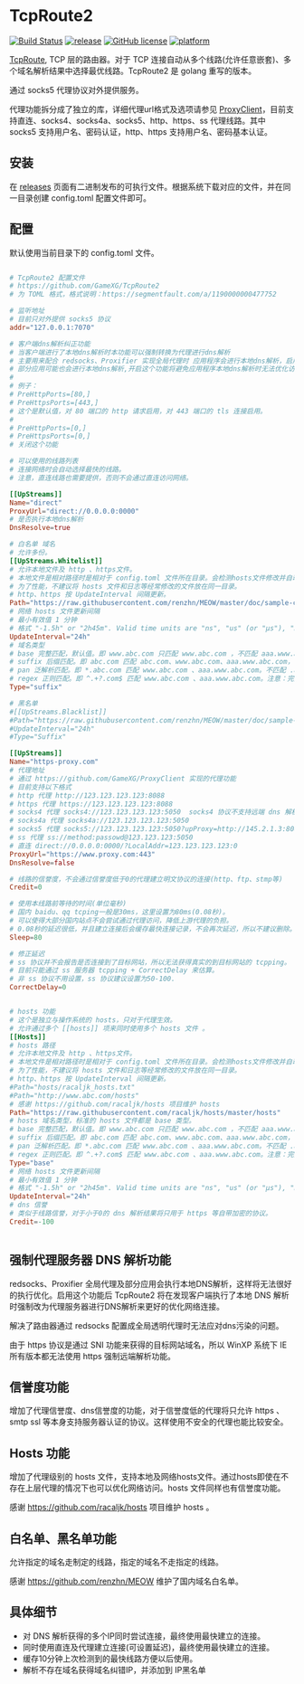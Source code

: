 # TcpRoute2

[![Build Status](https://travis-ci.org/GameXG/TcpRoute2.svg)](https://travis-ci.org/GameXG/TcpRoute2) [![release](https://img.shields.io/github/release/gamexg/tcproute2.svg)](https://github.com/GameXG/TcpRoute2/releases) [![GitHub license](https://img.shields.io/badge/license-MIT-blue.svg)](https://raw.githubusercontent.com/GameXG/TcpRoute2/master/LICENSE)  [![platform](https://img.shields.io/badge/platform-%20windows%20%7C%20linux%20%7C%20freebsd%20%7C%20darwin%20-yellow.svg)](https://github.com/GameXG/TcpRoute2/releases)


[TcpRoute](https://github.com/GameXG/TcpRoute), TCP 层的路由器。对于 TCP 连接自动从多个线路(允许任意嵌套)、多个域名解析结果中选择最优线路。TcpRoute2 是 golang 重写的版本。

通过 socks5 代理协议对外提供服务。

代理功能拆分成了独立的库，详细代理url格式及选项请参见 [ProxyClient](https://github.com/GameXG/ProxyClient)，目前支持直连、socks4、socks4a、socks5、http、https、ss 代理线路。其中 socks5 支持用户名、密码认证，http、https 支持用户名、密码基本认证。

## 安装

在 [releases](https://github.com/GameXG/TcpRoute2/releases) 页面有二进制发布的可执行文件。根据系统下载对应的文件，并在同一目录创建 config.toml 配置文件即可。

## 配置

默认使用当前目录下的 config.toml 文件。

``` toml

# TcpRoute2 配置文件
# https://github.com/GameXG/TcpRoute2
# 为 TOML 格式，格式说明：https://segmentfault.com/a/1190000000477752

# 监听地址
# 目前只对外提供 socks5 协议
addr="127.0.0.1:7070"

# 客户端dns解析纠正功能
# 当客户端进行了本地dns解析时本功能可以强制转换为代理进行dns解析
# 主要用来配合 redsocks、Proxifier 实现全局代理时 应用程序会进行本地dns解析，启用这个功能将强制为代理进行dns解析。
# 部分应用可能也会进行本地dns解析,开启这个功能将避免应用程序本地dns解析时无法优化访问的问题。
#
# 例子：
# PreHttpPorts=[80,]
# PreHttpsPorts=[443,]
# 这个是默认值，对 80 端口的 http 请求启用，对 443 端口的 tls 连接启用。
#
# PreHttpPorts=[0,]
# PreHttpsPorts=[0,]
# 关闭这个功能

# 可以使用的线路列表
# 连接网络时会自动选择最快的线路。
# 注意，直连线路也需要提供，否则不会通过直连访问网络。

[[UpStreams]]
Name="direct"
ProxyUrl="direct://0.0.0.0:0000"
# 是否执行本地dns解析
DnsResolve=true

# 白名单 域名
# 允许多份。
[[UpStreams.Whitelist]]
# 允许本地文件及 http 、https文件。
# 本地文件是相对路径时是相对于 config.toml 文件所在目录。会检测hosts文件修改并自动重新载入。
# 为了性能，不建议将 hosts 文件和日志等经常修改的文件放在同一目录。
# http、https 按 UpdateInterval 间隔更新。
Path="https://raw.githubusercontent.com/renzhn/MEOW/master/doc/sample-config/direct"
# 网络 hosts 文件更新间隔
# 最小有效值 1 分钟
# 格式 "-1.5h" or "2h45m". Valid time units are "ns", "us" (or "µs"), "ms", "s", "m", "h".
UpdateInterval="24h"
# 域名类型
# base 完整匹配，默认值。即 www.abc.com 只匹配 www.abc.com ，不匹配 aaa.www.abc.com 。
# suffix 后缀匹配。即 abc.com 匹配 abc.com、www.abc.com、aaa.www.abc.com，不匹配 aaaabc.com。
# pan 泛解析匹配。即 *.abc.com 匹配 www.abc.com 、aaa.www.abc.com。不匹配 .abc.com。?.abc.com 匹配 a.abc.com。
# regex 正则匹配。即 ^.+?.com$ 匹配 www.abc.com 、aaa.www.abc.com。注意：完整匹配时不要忘记 ^$ 。
Type="suffix"

# 黑名单
#[[UpStreams.Blacklist]]
#Path="https://raw.githubusercontent.com/renzhn/MEOW/master/doc/sample-config/proxy"
#UpdateInterval="24h"
#Type="Suffix"

[[UpStreams]]
Name="https-proxy.com"
# 代理地址
# 通过 https://github.com/GameXG/ProxyClient 实现的代理功能
# 目前支持以下格式
# http 代理 http://123.123.123.123:8088
# https 代理 https://123.123.123.123:8088
# socks4 代理 socks4://123.123.123.123:5050  socks4 协议不支持远端 dns 解析
# socks4a 代理 socks4a://123.123.123.123:5050
# socks5 代理 socks5://123.123.123.123:5050?upProxy=http://145.2.1.3:8080
# ss 代理 ss://method:passowd@123.123.123:5050
# 直连 direct://0.0.0.0:0000/?LocalAddr=123.123.123.123:0
ProxyUrl="https://www.proxy.com:443"
DnsResolve=false

# 线路的信誉度，不会通过信誉度低于0的代理建立明文协议的连接(http、ftp、stmp等)
Credit=0

# 使用本线路前等待的时间(单位毫秒)
# 国内 baidu、qq tcping一般是30ms，这里设置为80ms(0.08秒)。
# 可以使得大部分国内站点不会尝试通过代理访问，降低上游代理的负担。
# 0.08秒的延迟很低，并且建立连接后会缓存最快连接记录，不会再次延迟，所以不建议删除。
Sleep=80

# 修正延迟
# ss 协议并不会报告是否连接到了目标网站，所以无法获得真实的到目标网站的 tcpping。
# 目前只能通过 ss 服务器 tcpping + CorrectDelay 来估算。
# 非 ss 协议不用设置，ss 协议建议设置为50-100.
CorrectDelay=0


# hosts 功能
# 这个是独立与操作系统的 hosts，只对于代理生效。
# 允许通过多个 [[hosts]] 项来同时使用多个 hosts 文件 。
[[Hosts]]
# hosts 路径
# 允许本地文件及 http 、https文件。
# 本地文件是相对路径时是相对于 config.toml 文件所在目录。会检测hosts文件修改并自动重新载入。
# 为了性能，不建议将 hosts 文件和日志等经常修改的文件放在同一目录。
# http、https 按 UpdateInterval 间隔更新。
#Path="hosts/racaljk_hosts.txt"
#Path="http://www.abc.com/hosts"
# 感谢 https://github.com/racaljk/hosts 项目维护 hosts
Path="https://raw.githubusercontent.com/racaljk/hosts/master/hosts"
# hosts 域名类型，标准的 hosts 文件都是 base 类型。
# base 完整匹配，默认值。即 www.abc.com 只匹配 www.abc.com ，不匹配 aaa.www.abc.com 。
# suffix 后缀匹配。即 abc.com 匹配 abc.com、www.abc.com、aaa.www.abc.com，不匹配 aaaabc.com。
# pan 泛解析匹配。即 *.abc.com 匹配 www.abc.com 、aaa.www.abc.com。不匹配 .abc.com。?.abc.com 匹配 a.abc.com。
# regex 正则匹配。即 ^.+?.com$ 匹配 www.abc.com 、aaa.www.abc.com。注意：完整匹配时不要忘记 ^$ 。
Type="base"
# 网络 hosts 文件更新间隔
# 最小有效值 1 分钟
# 格式 "-1.5h" or "2h45m". Valid time units are "ns", "us" (or "µs"), "ms", "s", "m", "h".
UpdateInterval="24h"
# dns 信誉
# 类似于线路信誉，对于小于0的 dns 解析结果将只用于 https 等自带加密的协议。
Credit=-100



```

## 强制代理服务器 DNS 解析功能

redsocks、Proxifier 全局代理及部分应用会执行本地DNS解析，这样将无法很好的执行优化。启用这个功能后 TcpRoute2 将在发现客户端执行了本地 DNS 解析时强制改为代理服务器进行DNS解析来更好的优化网络连接。

解决了路由器通过 redsocks 配置成全局透明代理时无法应对dns污染的问题。

由于 https 协议是通过 SNI 功能来获得的目标网站域名，所以 WinXP 系统下 IE 所有版本都无法使用 https 强制远端解析功能。


## 信誉度功能

增加了代理信誉度、dns信誉度的功能，对于信誉度低的代理将只允许 https 、smtp ssl 等本身支持服务器认证的协议。这样使用不安全的代理也能比较安全。

## Hosts 功能

增加了代理级别的 hosts 文件，支持本地及网络hosts文件。通过hosts即使在不存在上层代理的情况下也可以优化网络访问。hosts 文件同样也有信誉度功能。

感谢 https://github.com/racaljk/hosts 项目维护 hosts 。

## 白名单、黑名单功能

允许指定的域名走制定的线路，指定的域名不走指定的线路。

感谢 https://github.com/renzhn/MEOW 维护了国内域名白名单。

## 具体细节
* 对 DNS 解析获得的多个IP同时尝试连接，最终使用最快建立的连接。
* 同时使用直连及代理建立连接(可设置延迟)，最终使用最快建立的连接。
* 缓存10分钟上次检测到的最快线路方便以后使用。
* 解析不存在域名获得域名纠错IP，并添加到 IP黑名单
